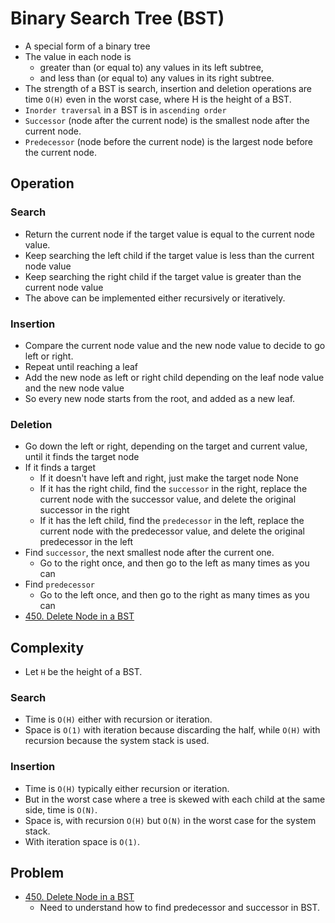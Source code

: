 # Binary Search Tree (BST)

- A special form of a binary tree
- The value in each node is 
  - greater than (or equal to) any values in its left subtree, 
  - and less than (or equal to) any values in its right subtree.
- The strength of a BST is search, insertion and deletion operations are time `O(H)` even in the worst case, where H is 
  the height of a BST.
- `Inorder traversal` in a BST is in `ascending order`
- `Successor` (node after the current node) is the smallest node after the current node.
- `Predecessor` (node before the current node) is the largest node before the current node.

## Operation

### Search

- Return the current node if the target value is equal to the current node value.
- Keep searching the left child if the target value is less than the current node value
- Keep searching the right child if the target value is greater than the current node value
- The above can be implemented either recursively or iteratively.

### Insertion

- Compare the current node value and the new node value to decide to go left or right.
- Repeat until reaching a leaf
- Add the new node as left or right child depending on the leaf node value and the new node value
- So every new node starts from the root, and added as a new leaf.

### Deletion

- Go down the left or right, depending on the target and current value, until it finds the target node
- If it finds a target
  - If it doesn't have left and right, just make the target node None
  - If it has the right child, find the `successor` in the right, replace the current node with the successor value, and
    delete the original successor in the right
  - If it has the left child, find the `predecessor` in the left, replace the current node with the predecessor value, 
    and delete the original predecessor in the left
- Find `successor`, the next smallest node after the current one.
  - Go to the right once, and then go to the left as many times as you can
- Find `predecessor`
  - Go to the left once, and then go to the right as many times as you can
- [450. Delete Node in a BST](https://leetcode.com/problems/delete-node-in-a-bst/)

## Complexity

- Let `H` be the height of a BST.

### Search

- Time is `O(H)` either with recursion or iteration.
- Space is `O(1)` with iteration because discarding the half, while `O(H)` with recursion because the system stack is 
  used.

### Insertion

- Time is `O(H)` typically either recursion or iteration.
- But in the worst case where a tree is skewed with each child at the same side, time is `O(N)`.
- Space is, with recursion `O(H)` but `O(N)` in the worst case for the system stack.
- With iteration space is `O(1)`.

## Problem

- [450. Delete Node in a BST](https://leetcode.com/problems/delete-node-in-a-bst/)
  - Need to understand how to find predecessor and successor in BST.
